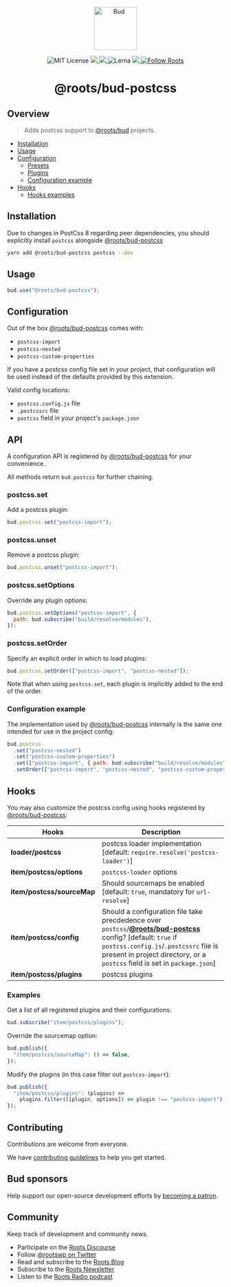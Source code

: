 <p align="center">
  <img alt="Bud" src="https://cdn.roots.io/app/uploads/logo-bud.svg" height="100">
</p>

<p align="center">
  <img alt="MIT License" src="https://img.shields.io/github/license/roots/bud?color=%23525ddc&style=flat-square">
  <a href="https://www.npmjs.com/package/@roots/bud-postcss">
    <img src="https://img.shields.io/npm/v/@roots/bud-postcss.svg?color=%23525ddc&style=flat-square" />
  </a>
  <a href="https://codeclimate.com/github/roots/bud-support/maintainability">
    <img src="https://img.shields.io/codeclimate/maintainability/roots/bud-support?color=%23525ddc&style=flat-square" />
  </a>
  <img alt="Lerna" src="https://img.shields.io/github/lerna-json/v/roots/bud?color=%23525ddc&style=flat-square">
  <a href="Typescript" src="https://github.com/roots/bud/tree/stable/typings">
    <img src="https://img.shields.io/badge/typings-%40roots%2Fbud--typings-%23525ddc" />
  </a>
  <a href="https://twitter.com/rootswp">
    <img alt="Follow Roots" src="https://img.shields.io/twitter/follow/rootswp.svg?color=%23525ddc&style=flat-square" />
  </a>
</p>

<h1 align="center">
  <strong>@roots/bud-postcss</strong>
</h1>

## Overview

> Adds postcss support to [@roots/bud]([[base]]/README.md) projects.

- [Installation](#Installation)
- [Usage](#usage)
- [Configuration](#configuration)
  - [Presets](#presets)
  - [Plugins](#plugins)
  - [Configuration example](#configuration-example)
- [Hooks](#hooks)
  - [Hooks examples](#Examples)

## Installation

Due to changes in PostCss 8 regarding peer dependencies, you should explicitly install `postcss` alongside [@roots/bud-postcss]([[base]]/packages/@roots/bud-postcss)

```sh
yarn add @roots/bud-postcss postcss --dev
```

## Usage

```js
bud.use("@roots/bud-postcss");
```

## Configuration

Out of the box [@roots/bud-postcss]([[base]]/packages/@roots/bud-postcss) comes with:

- `postcss-import`
- `postcss-nested`
- `postcss-custom-properties`

If you have a postcss config file set in your project, that configuration will be used instead of the defaults provided by this extension.

Valid config locations:

- `postcss.config.js` file
- `.postcssrc` file
- `postcss` field in your project's `package.json`

## API

A configuration API is registered by [@roots/bud-postcss]([[base]]/packages/@roots/bud-postcss) for your convenience.

All methods return `bud.postcss` for further chaining.

### postcss.set

Add a postcss plugin:

```js
bud.postcss.set("postcss-import");
```

### postcss.unset

Remove a postcss plugin:

```js
bud.postcss.unset("postcss-import");
```

### postcss.setOptions

Override any plugin options:

```js
bud.postcss.setOptions("postcss-import", {
  path: bud.subscribe("build/resolve/modules"),
});
```

### postcss.setOrder

Specify an explicit order in which to load plugins:

```js
bud.postcss.setOrder(["postcss-import", "postcss-nested"]);
```

Note that when using `postcss.set`, each plugin is implicitly added to the end of the order.

### Configuration example

The implementation used by [@roots/bud-postcss]([[base]]/packages/@roots/bud-postcss) internally is the same one intended for use in the project config:

```js
bud.postcss
  .set("postcss-nested")
  .set("postcss-custom-properties")
  .set(["postcss-import", { path: bud.subscribe("build/resolve/modules") }])
  .setOrder(["postcss-import", "postcss-nested", "postcss-custom-properties"]);
```

## Hooks

You may also customize the postcss config using hooks registered by [@roots/bud-postcss]([[base]]/packages/@roots/bud-postcss):

| Hooks                      | Description                                                                                                                                                                                                                                                                                                   |
| -------------------------- | ------------------------------------------------------------------------------------------------------------------------------------------------------------------------------------------------------------------------------------------------------------------------------------------------------------- |
| **loader/postcss**         | postcss loader implementation \[default: `require.resolve('postcss-loader')`]                                                                                                                                                                                                                                 |
| **item/postcss/options**   | `postcss-loader` options                                                                                                                                                                                                                                                                                      |
| **item/postcss/sourceMap** | Should sourcemaps be enabled \[default: `true`, mandatory for `url-resolve`]                                                                                                                                                                                                                                  |
| **item/postcss/config**    | Should a configuration file take precdedence over `postcss`/[**@roots/bud-postcss**](https://github.com/roots/bud/tree/stable/packages/@roots/bud-postcss) config? \[default: `true` if `postcss.config.js`/`.postcssrc` file is present in project directory, or a `postcss` field is set in `package.json`] |
| **item/postcss/plugins**   | postcss plugins                                                                                                                                                                                                                                                                                               |

### Examples

Get a list of all registered plugins and their configurations:

```js
bud.subscribe("item/postcss/plugins");
```

Override the sourcemap option:

```js
bud.publish({
  "item/postcss/sourceMap": () => false,
});
```

Modify the plugins (in this case filter out `postcss-import`):

```js
bud.publish({
  "item/postcss/plugins": (plugins) =>
    plugins.filter(([plugin, options]) => plugin !== "postcss-import"),
});
```

## Contributing

Contributions are welcome from everyone.

We have [contributing guidelines](https://github.com/roots/guidelines/blob/master/CONTRIBUTING.md) to help you get started.

## Bud sponsors

Help support our open-source development efforts by [becoming a patron](https://www.patreon.com/rootsdev).

## Community

Keep track of development and community news.

- Participate on the [Roots Discourse](https://discourse.roots.io/)
- Follow [@rootswp on Twitter](https://twitter.com/rootswp)
- Read and subscribe to the [Roots Blog](https://roots.io/blog/)
- Subscribe to the [Roots Newsletter](https://roots.io/subscribe/)
- Listen to the [Roots Radio podcast](https://roots.io/podcast/)
